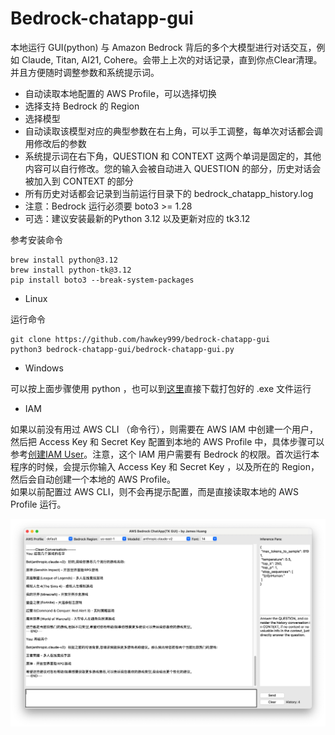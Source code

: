 # Bedrock-chatapp-gui

本地运行 GUI(python) 与 Amazon Bedrock 背后的多个大模型进行对话交互，例如 Claude, Titan, AI21, Cohere。会带上上次的对话记录，直到你点Clear清理。并且方便随时调整参数和系统提示词。

* 自动读取本地配置的 AWS Profile，可以选择切换
* 选择支持 Bedrock 的 Region
* 选择模型
* 自动读取该模型对应的典型参数在右上角，可以手工调整，每单次对话都会调用修改后的参数
* 系统提示词在右下角，QUESTION 和 CONTEXT 这两个单词是固定的，其他内容可以自行修改。您的输入会被自动进入 QUESTION 的部分，历史对话会被加入到 CONTEXT 的部分
* 所有历史对话都会记录到当前运行目录下的 bedrock_chatapp_history.log
* 注意：Bedrock 运行必须要 boto3 >= 1.28
* 可选：建议安装最新的Python 3.12 以及更新对应的 tk3.12

参考安装命令

```shell
brew install python@3.12   
brew install python-tk@3.12
pip install boto3 --break-system-packages
```

* Linux  

运行命令

```shell
git clone https://github.com/hawkey999/bedrock-chatapp-gui
python3 bedrock-chatapp-gui/bedrock-chatapp-gui.py
```

* Windows  

可以按上面步骤使用 python ，也可以到[这里](https://github.com/hawkey999/bedrock-chatapp-gui/releases)直接下载打包好的 .exe 文件运行

* IAM

如果以前没有用过 AWS CLI （命令行），则需要在 AWS IAM 中创建一个用户，然后把 Access Key 和 Secret Key 配置到本地的 AWS Profile 中，具体步骤可以参考[创建IAM User](https://docs.aws.amazon.com/IAM/latest/UserGuide/id_users_create.html#id_users_create_console)。注意，这个 IAM 用户需要有 Bedrock 的权限。首次运行本程序的时候，会提示你输入 Access Key 和 Secret Key ，以及所在的 Region，然后会自动创建一个本地的 AWS Profile。  
如果以前配置过 AWS CLI，则不会再提示配置，而是直接读取本地的 AWS Profile 运行。

![img](./img/img.jpg)
